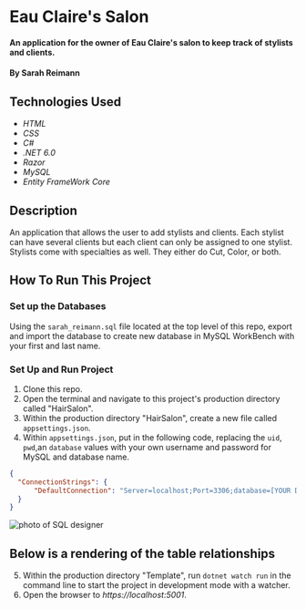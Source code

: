 # Eau Claire's Salon

#### An application for the owner of Eau Claire's salon to keep track of stylists and clients.

#### By Sarah Reimann

## Technologies Used

* _HTML_
* _CSS_
* _C#_
* _.NET 6.0_
* _Razor_
* _MySQL_
* _Entity FrameWork Core_

## Description

An application that allows the user to add stylists and clients. Each stylist can have several clients but each client can only be assigned to one stylist. Stylists come with specialties as well. They either do Cut, Color, or both. 


## How To Run This Project


### Set up the Databases

Using the `sarah_reimann.sql` file located at the top level of this repo, export and import the database to create new database in MySQL WorkBench with your first and last name.

### Set Up and Run Project

1. Clone this repo.
2. Open the terminal and navigate to this project's production directory called "HairSalon".
3. Within the production directory "HairSalon", create a new file called `appsettings.json`.
4. Within `appsettings.json`, put in the following code, replacing the `uid`, `pwd`,an `database` values with your own username and password for MySQL and database name. 

```json
{
  "ConnectionStrings": {
      "DefaultConnection": "Server=localhost;Port=3306;database=[YOUR DATABASE NAHE HERE];uid=[YOUR USERNAME HERE];pwd=[YOUR PASSWORD HERE];"
  }
}
```
![photo of SQL designer](./wwwroot/imgs/SQLDesigner.png)

## Below is a rendering of the table relationships


5. Within the production directory "Template", run `dotnet watch run` in the command line to start the project in development mode with a watcher.
4. Open the browser to _https://localhost:5001_.
